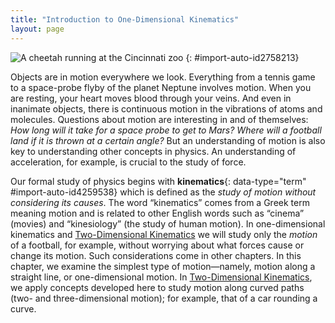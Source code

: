 ```yaml
---
title: "Introduction to One-Dimensional Kinematics"
layout: page
---
```


![A cheetah running at the Cincinnati zoo](../resources/ch2CheetahRun.jpg "The 
motion of 
a cheetah can be described by the animal&#x2019;s displacement, 
speed, velocity, and acceleration. When it runs in a straight line without any 
change in direction, its motion is said to be one dimensional. (credit: Mark Dumont, Wikimedia Commons)")
{: #import-auto-id2758213}

Objects are in motion everywhere we look. Everything from a tennis game to a
space-probe flyby of the planet Neptune involves motion. When you are resting,
your heart moves blood through your veins. And even in inanimate objects, there
is continuous motion in the vibrations of atoms and molecules. Questions about
motion are interesting in and of themselves: *How long will it take for a space
probe to get to Mars? Where will a football land if it is thrown at a certain
angle?* But an understanding of motion is also key to understanding other
concepts in physics. An understanding of acceleration, for example, is crucial
to the study of force.

Our formal study of physics begins with 
**kinematics**{: data-type="term" #import-auto-id4259538} 
which is defined as the *study  of motion without considering its causes*. The word “kinematics” comes from a Greek term meaning
motion and is related to other English words such as “cinema” (movies) and
“kinesiology” (the study of human motion). In one-dimensional kinematics
and [Two-Dimensional Kinematics](/contents/m42126) we will study only the 
*motion* of a football, for example, without worrying about what forces cause or
change its motion. Such considerations come in other chapters. In this chapter,
we examine the simplest type of motion—namely, motion along a straight line, or
one-dimensional motion. In [Two-Dimensional Kinematics](/contents/m42126), we
apply concepts developed here to study motion along curved paths (two- and
three-dimensional motion); for example, that of a car rounding a curve.
